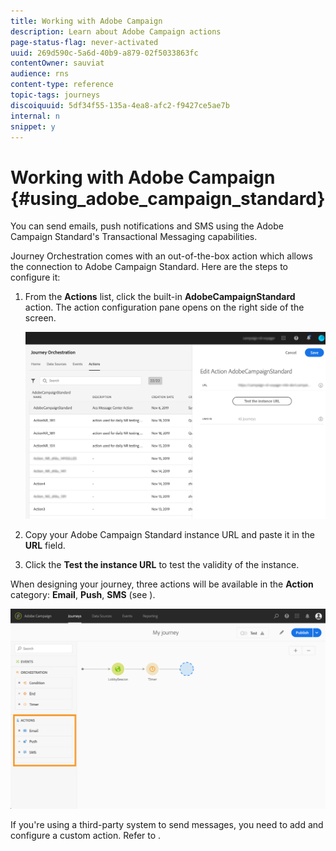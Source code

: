 ```yaml
---
title: Working with Adobe Campaign
description: Learn about Adobe Campaign actions
page-status-flag: never-activated
uuid: 269d590c-5a6d-40b9-a879-02f5033863fc
contentOwner: sauviat
audience: rns
content-type: reference
topic-tags: journeys
discoiquuid: 5df34f55-135a-4ea8-afc2-f9427ce5ae7b
internal: n
snippet: y
---
```


# Working with Adobe Campaign {#using_adobe_campaign_standard}

You can send emails, push notifications and SMS using the Adobe Campaign Standard's Transactional Messaging capabilities. 

Journey Orchestration comes with an out-of-the-box action which allows the connection to Adobe Campaign Standard. Here are the steps to configure it:

1. From the **Actions** list, click the built-in **AdobeCampaignStandard** action. The action configuration pane opens on the right side of the screen.

    ![](../assets/actioncampaign.png)

1. Copy your Adobe Campaign Standard instance URL and paste it in the **URL** field. 

1. Click the **Test the instance URL** to test the validity of the instance.

When designing your journey, three actions will be available in the **Action** category: **Email**, **Push**, **SMS** (see [](../building-journeys/using-adobe-campaign-actions.md)).

![](../assets/journey58.png)

If you're using a third-party system to send messages, you need to add and configure a custom action. Refer to [](../action/about-custom-action-configuration.md).
